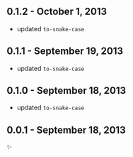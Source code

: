 0.1.2 - October 1, 2013
-----------------------
* updated `to-snake-case`

0.1.1 - September 19, 2013
--------------------------
* updated `to-snake-case`

0.1.0 - September 18, 2013
--------------------------
* updated `to-snake-case`

0.0.1 - September 18, 2013
--------------------------
:sparkles: